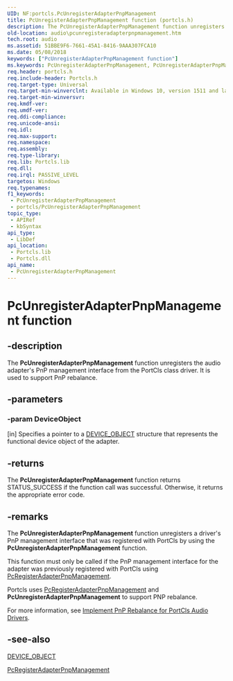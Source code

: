 ```yaml
---
UID: NF:portcls.PcUnregisterAdapterPnpManagement
title: PcUnregisterAdapterPnpManagement function (portcls.h)
description: The PcUnregisterAdapterPnpManagement function unregisters the audio adapter's PnP management interface from the PortCls class driver. It is used to support PnP rebalance.
old-location: audio\pcunregisteradapterpnpmanagement.htm
tech.root: audio
ms.assetid: 51BBE9F6-7661-45A1-8416-9AAA307FCA10
ms.date: 05/08/2018
keywords: ["PcUnregisterAdapterPnpManagement function"]
ms.keywords: PcUnregisterAdapterPnpManagement, PcUnregisterAdapterPnpManagement function [Audio Devices], audio.pcunregisteradapterpnpmanagement, portcls/PcUnregisterAdapterPnpManagement
req.header: portcls.h
req.include-header: Portcls.h
req.target-type: Universal
req.target-min-winverclnt: Available in Windows 10, version 1511 and later versions of Windows.
req.target-min-winversvr: 
req.kmdf-ver: 
req.umdf-ver: 
req.ddi-compliance: 
req.unicode-ansi: 
req.idl: 
req.max-support: 
req.namespace: 
req.assembly: 
req.type-library: 
req.lib: Portcls.lib
req.dll: 
req.irql: PASSIVE_LEVEL
targetos: Windows
req.typenames: 
f1_keywords:
 - PcUnregisterAdapterPnpManagement
 - portcls/PcUnregisterAdapterPnpManagement
topic_type:
 - APIRef
 - kbSyntax
api_type:
 - LibDef
api_location:
 - Portcls.lib
 - Portcls.dll
api_name:
 - PcUnregisterAdapterPnpManagement
---
```


# PcUnregisterAdapterPnpManagement function


## -description

The <b>PcUnregisterAdapterPnpManagement</b> function unregisters the audio adapter's PnP management interface from the PortCls class driver.  It is used to support PnP rebalance.

## -parameters

### -param DeviceObject 

[in]
Specifies a pointer to a <a href="https://docs.microsoft.com/windows-hardware/drivers/ddi/wdm/ns-wdm-_device_object">DEVICE_OBJECT</a> structure that represents the functional device object of the adapter.

## -returns

The <b>PcUnregisterAdapterPnpManagement</b>  function returns STATUS_SUCCESS if the function call was successful. Otherwise, it returns the appropriate error code.

## -remarks

The <b>PcUnregisterAdapterPnpManagement</b>  function unregisters a driver's PnP management interface that was registered with PortCls by using the <b>PcUnregisterAdapterPnpManagement</b>  function. 

 This function must only be called if the PnP management interface for the adapter was previously registered with PortCls using <a href="https://docs.microsoft.com/windows-hardware/drivers/ddi/portcls/nf-portcls-pcregisteradapterpnpmanagement">PcRegisterAdapterPnpManagement</a>.

Portcls uses <a href="https://docs.microsoft.com/windows-hardware/drivers/ddi/portcls/nf-portcls-pcregisteradapterpnpmanagement">PcRegisterAdapterPnpManagement</a> and <b>PcUnregisterAdapterPnpManagement</b> to support PNP rebalance. 


For more information,  see <a href="https://docs.microsoft.com/windows-hardware/drivers/audio/implement-pnp-rebalance-for-portcls-audio-drivers">Implement PnP Rebalance for PortCls Audio Drivers</a>.

## -see-also

<a href="https://docs.microsoft.com/windows-hardware/drivers/ddi/wdm/ns-wdm-_device_object">DEVICE_OBJECT</a>



<a href="https://docs.microsoft.com/windows-hardware/drivers/ddi/portcls/nf-portcls-pcregisteradapterpnpmanagement">PcRegisterAdapterPnpManagement</a>

